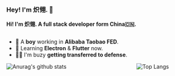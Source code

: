 <h3>Hey! I'm 炽翎. 👋</h3>

<strong>Hi! I'm 炽翎. A full stack developer form China🇨🇳.</strong>

<div style="display: flex; justify-content: flex-start; align-items: flex-end;">
  <section
    style="
      display: flex;
      flex-direction: column;
      justify-content: center;
      align-items: flex-start;
    "
  >
    <ul>
      <li>
        🔭 A <strong>boy</strong> working in
        <strong>Alibaba Taobao FED</strong>.
      </li>
      <li>
        🌱 Learning <strong>Electron</strong> & <strong>Flutter</strong> now.
      </li>
      <li>👨‍💻‍ I'm buzy <strong>getting transferred to defense</strong>.</li>
    </ul>
    <img
      alt="Anurag's github stats"
      src="https://github-readme-stats.vercel.app/api?username=wjq990112&count_private=true&show_icons=true"
    />
  </section>
  <section
    style="
      display: flex;
      flex-direction: column;
      justify-content: center;
      align-items: flex-start;
      margin-left: 24px;
    "
  >
    <img
      alt="Top Langs"
      src="https://github-readme-stats.vercel.app/api/top-langs/?username=wjq990112"
    />
  </section>
</div>
